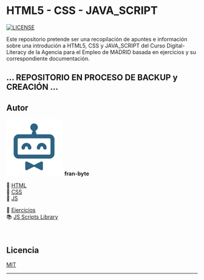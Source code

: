 # HTML5 - CSS - JAVA_SCRIPT

[![LICENSE](https://img.shields.io/badge/license-MIT-lightgrey.svg)](/LICENSE.txt)




Este repositorio pretende ser una recopilación de apuntes e información sobre una introdución a HTML5, CSS y JAVA_SCRIPT del Curso Digital-Literacy de la Agencia para el Empleo de MADRID basada en ejercicios y su correspondiente documentación.

## ... REPOSITORIO EN PROCESO DE BACKUP y CREACIÓN ...

## Autor ️
<img src="mdArchives/logo.png"/> **fran-byte**



📕  [HTML](/documentation/html5.md)   
📕  [CSS](/documentation/css.md)  
📕  [JS](/documentation/js.md)

:pencil: [Ejercicios](/tests/exercices.md) &nbsp; &nbsp;  
:books: [JS Scripts Library](/scripts_library/scripts.md)

&nbsp; 
&nbsp; 



## Licencia
[MIT](https://choosealicense.com/licenses/mit/)

---

